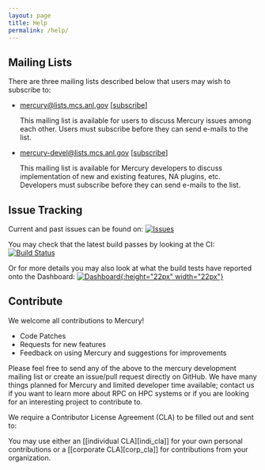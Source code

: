 ```yaml
---
layout: page
title: Help
permalink: /help/
---
```


## Mailing Lists

There are three mailing lists described below that users may wish to subscribe to:

* [mercury@lists.mcs.anl.gov](mailto:mercury@lists.mcs.anl.gov) [[subscribe](https://lists.mcs.anl.gov/mailman/listinfo/mercury)]

  This mailing list is available for users to discuss Mercury issues among each other. Users must subscribe before they can send e-mails to the list.

* [mercury-devel@lists.mcs.anl.gov](mailto:mercury-devel@lists.mcs.anl.gov) [[subscribe](https://lists.mcs.anl.gov/mailman/listinfo/mercury-devel)]

  This mailing list is available for Mercury developers to discuss implementation of new and existing features, NA plugins, etc. Developers must subscribe before they can send e-mails to the list.

## Issue Tracking

Current and past issues can be found on: [![Issues][github-issue-svg]][github-issue-link]

You may check that the latest build passes by
looking at the CI: [![Build Status][github-ci-svg]][github-ci-link]

Or for more details you may also look at what the build tests have reported onto the Dashboard: [![Dashboard][mercury-cdash-icon]{:height="22px" width="22px"}][mercury-cdash]

## Contribute

We welcome all contributions to Mercury!

* Code Patches
* Requests for new features
* Feedback on using Mercury and suggestions for improvements

Please feel free to send any of the above to the mercury development mailing
list or create an issue/pull request directly on GitHub.
We have many things planned for Mercury and limited developer time available;
contact us if you want to learn more about RPC on HPC systems or if
you are looking for an interesting project to contribute to.

<p>
We require a Contributor License Agreement (CLA) to be filled out and sent
to:
<script language="JavaScript">
var username = "mercury-legal";
var hostname = "anl.gov";
var linktext = username + "@" + hostname;
document.write("<a href='" + "mail" + "to:" + username + "@" + hostname + "'>" + linktext + "</a>");
</script>
</p>
You may use either an [[individual CLA][indi_cla]] for your own personal
contributions or a [[corporate CLA][corp_cla]] for contributions from your
organization.

[indi_cla]: /assets/CLA/mercury-cla-individual-2021-07.pdf
[corp_cla]: /assets/CLA/mercury-cla-corporate-2021-07.pdf
[github-issue-svg]: https://img.shields.io/github/issues/mercury-hpc/mercury
[github-issue-link]: https://github.com/mercury-hpc/mercury/issues
[github-ci-svg]: https://github.com/mercury-hpc/mercury/actions/workflows/ci.yml/badge.svg?branch=master
[github-ci-link]: https://github.com/mercury-hpc/mercury/actions/workflows/ci.yml
[mercury-cdash]: https://mercury-cdash.hdfgroup.org/index.php?project=Mercury
[mercury-cdash-icon]: https://mercury-cdash.hdfgroup.org/img/cdash.png
